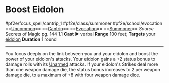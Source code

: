 # Boost Eidolon
#pf2e/focus_spell/cantrip_1 #pf2e/class/summoner #pf2e/school/evocation 
==[Uncommon](rules/traits/uncommon.md)== ==[Cantrip](rules/traits/cantrip.md)== ==[Evocation](rules/traits/evocation.md)== ==[Summoner](../../../Traits/Summoner.md)==
*Source* Secrets of Magic pg. 144 1.1
**Cast** ► verbal
**Range** 100 feet; **Targets** your [eidolon](../../../Bestiary/Companions/Eidolons/Eidolons.md)
**Duration** 1 round

---
You focus deeply on the link between you and your eidolon and boost the power of your eidolon's attacks. Your eidolon gains a +2 status bonus to damage rolls with its [Unarmed](rules/traits/unarmed.md) attacks. If your eidolon's Strikes deal more than one weapon damage die, the status bonus increases to 2 per weapon damage die, to a maximum of +8 with four weapon damage dice.